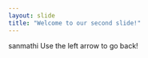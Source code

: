 ```yaml
---
layout: slide
title: "Welcome to our second slide!"
---
```

sanmathi
Use the left arrow to go back!
